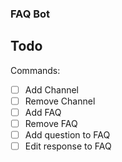 ### FAQ Bot


## Todo

Commands: 

- [ ] Add Channel
- [ ] Remove Channel
- [ ] Add FAQ
- [ ] Remove FAQ
- [ ] Add question to FAQ
- [ ] Edit response to FAQ